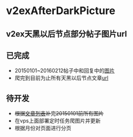 # v2exAfterDarkPicture
v2ex天黑以后节点部分帖子图片url
---
## 已完成
* 20150101~20160212帖子中和回复中的[图片](https://github.com/easyworld/v2exAfterDarkPicture/blob/master/pictures.md)
* 爬完到目前为止所有天黑以后节点文章[url](https://raw.githubusercontent.com/easyworld/v2exAfterDarkPicture/master/topics.md)

## 待开发
* ~~根据[文章列表](https://raw.githubusercontent.com/easyworld/v2exAfterDarkPicture/master/topics.md)补完20150101前所有图片~~
* 在vps上面部署定时任务爬图片并更新
* 根据月份对页面进行分页
